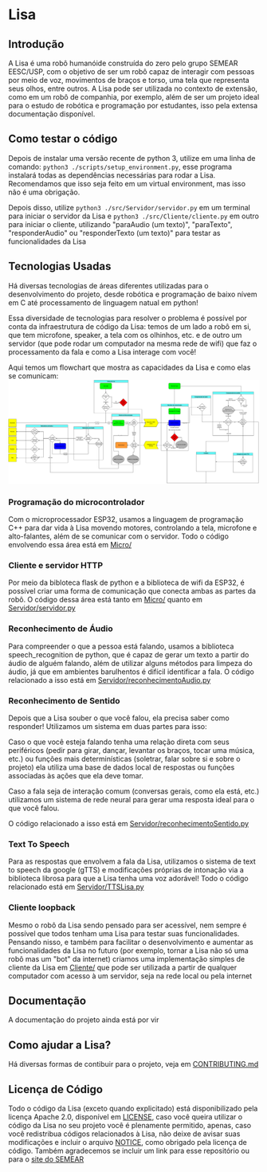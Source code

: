 # Lisa
## Introdução
A Lisa é uma robô humanóide construída do zero pelo grupo SEMEAR EESC/USP, com o objetivo de ser um robô capaz de interagir com pessoas por meio de voz, movimentos de braços e torso, uma tela que representa seus olhos, entre outros. A Lisa pode ser utilizada no contexto de extensão, como em um robô de companhia, por exemplo, além de ser um projeto ideal para o estudo de robótica e programação por estudantes, isso pela extensa documentação disponível.


## Como testar o código
Depois de instalar uma versão recente de python 3, utilize em uma linha de comando: `python3 ./scripts/setup_environment.py`, esse programa instalará todas as dependências necessárias para rodar a Lisa. Recomendamos que isso seja feito em um virtual environment, mas isso não é uma obrigação.

Depois disso, utilize `python3 ./src/Servidor/servidor.py` em um terminal para iniciar o servidor da Lisa e `python3 ./src/Cliente/cliente.py` em outro para iniciar o cliente, utilizando "paraAudio (um texto)", "paraTexto", "responderAudio" ou "responderTexto (um texto)" para testar as funcionalidades da Lisa


## Tecnologias Usadas
Há diversas tecnologias de áreas diferentes utilizadas para o desenvolvimento do projeto, desde robótica e programação de baixo nívem em C até processamento de linguagem natual em python!

Essa diversidade de tecnologias para resolver o problema é possível por conta da infraestrutura de código da Lisa: temos de um lado a robô em si, que tem microfone, speaker, a tela com os olhinhos, etc. e de outro um servidor (que pode rodar um computador na mesma rede de wifi) que faz o processamento da fala e como a Lisa interage com você!

Aqui temos um flowchart que mostra as capacidades da Lisa e como elas se comunicam:
![imagem do flowchart](./Arquivos_readme/lisa.svg)

### Programação do microcontrolador
Com o microprocessador ESP32, usamos a linguagem de programação C++ para dar vida à Lisa movendo motores, controlando a tela, microfone e alto-falantes, além de se comunicar com o servidor. Todo o código envolvendo essa área está em [Micro/](./src/Micro/)

### Cliente e servidor HTTP
Por meio da bibloteca flask de python e a biblioteca de wifi da ESP32, é possível criar uma forma de comunicação que conecta ambas as partes da robô. O código dessa área está tanto em [Micro/](./src/Micro/) quanto em [Servidor/servidor.py](./src/Servidor/servidor.py)

### Reconhecimento de Áudio
Para compreender o que a pessoa está falando, usamos a biblioteca speech_recognition de python, que é capaz de gerar um texto a partir do áudio de alguém falando, além de utilizar alguns métodos para limpeza do áudio, já que em ambientes barulhentos é difícil identificar a fala. O código relacionado a isso está em [Servidor/reconhecimentoAudio.py](./src/Servidor/reconhecimentoAudio.py)

### Reconhecimento de Sentido
Depois que a Lisa souber o que você falou, ela precisa saber como responder! Utilizamos um sistema em duas partes para isso: 

Caso o que você esteja falando tenha uma relação direta com seus periféricos (pedir para girar, dançar, levantar os braços, tocar uma música, etc.) ou funções mais determinísticas (soletrar, falar sobre si e sobre o projeto) ela utiliza uma base de dados local de respostas ou funções associadas às ações que ela deve tomar.

Caso a fala seja de interação comum (conversas gerais, como ela está, etc.) utilizamos um sistema de rede neural para gerar uma resposta ideal para o que você falou.

O código relacionado a isso está em [Servidor/reconhecimentoSentido.py](./src/Servidor/reconhecimentoSentido.py)

### Text To Speech
Para as respostas que envolvem a fala da Lisa, utilizamos o sistema de text to speech da google (gTTS) e modificações próprias de intonação via a biblioteca librosa para que a Lisa tenha uma voz adorável! Todo o código relacionado está em [Servidor/TTSLisa.py](./src/Servidor/TTSLisa.py)

### Cliente loopback
Mesmo o robô da Lisa sendo pensado para ser acessível, nem sempre é possível que todos tenham uma Lisa para testar suas funcionalidades. Pensando nisso, e também para facilitar o desenvolvimento e aumentar as funcionalidades da Lisa no futuro (por exemplo, tornar a Lisa não só uma robô mas um "bot" da internet) criamos uma implementação simples de cliente da Lisa em [Cliente/](./src/Cliente/) que pode ser utilizada a partir de qualquer computador com acesso à um servidor, seja na rede local ou pela internet


## Documentação
A documentação do projeto ainda está por vir


## Como ajudar a Lisa?
Há diversas formas de contibuir para o projeto, veja em [CONTRIBUTING.md](./CONTRIBUTING.md)


## Licença de Código
Todo o código da Lisa (exceto quando explicitado) está disponibilizado pela licença Apache 2.0, disponível em [LICENSE](./LICENSE), caso você queira utilizar o código da Lisa no seu projeto você é plenamente permitido, apenas, caso você redistribua códigos relacionados à Lisa, não deixe de avisar suas modificações e incluir o arquivo [NOTICE](./NOTICE), como obrigado pela licença de código. Também agradecemos se incluir um link para esse repositório ou para o [site do SEMEAR](semear.eesc.usp.br)